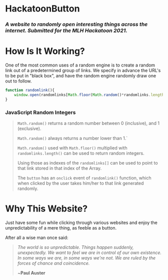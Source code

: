 # HackatoonButton
### *A website to randomly open interesting things across the internet. Submitted for the MLH Hackatoon 2021.*



# How Is It Working?

One of the most common uses of a random engine is to create a random link out of a predetermined group of links. We specify in advance the URL's to be put in "black box", and have the random engine randomly draw one out to follow.

```js
function randomlink(){
    window.open(randomlinks[Math.floor(Math.random()*randomlinks.length)]);
}
```

### JavaScript Random Integers

> `Math.random()` returns a random number between 0 (inclusive), and 1 (exclusive).
>
> `Math.random()` always returns a number lower than 1.`
>
> `Math.random()` used with `Math.floor()` multiplied with `randomlinks.length()` can be used to return random integers. 
>
> Using those as indexes of the `randomlinks[]` can be used to point to that link stored in that index of the Array.
>
> The `button` has an `onclick` event of `randomlink()` function, which when clicked by the user takes him/her to that link generated randomly.



# Why This Website?

Just have some fun while clicking through various websites and enjoy the unpredictability of a mere thing, as feeble as a button. 

After all a wise man once said:

> *The world is so unpredictable. Things happen suddenly, unexpectedly. We want to feel we are in control of our own existence. In some ways we are, in some ways we're not. We are ruled by the forces of chance and coincidence.* 
>
> ~**Paul Auster**

